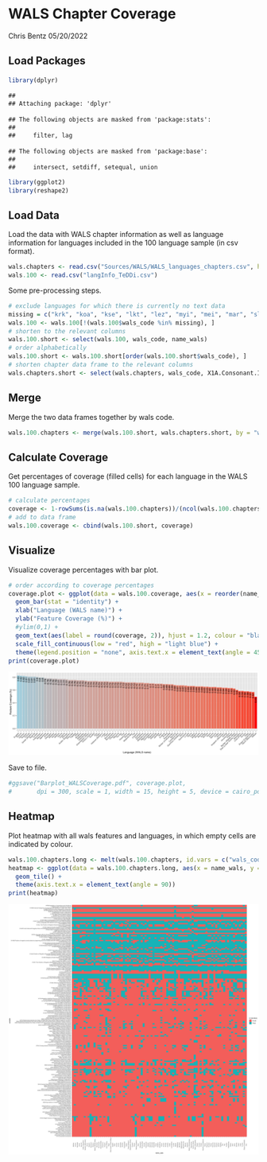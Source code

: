 WALS Chapter Coverage
================
Chris Bentz
05/20/2022

## Load Packages

``` r
library(dplyr)
```

    ## 
    ## Attaching package: 'dplyr'

    ## The following objects are masked from 'package:stats':
    ## 
    ##     filter, lag

    ## The following objects are masked from 'package:base':
    ## 
    ##     intersect, setdiff, setequal, union

``` r
library(ggplot2)
library(reshape2)
```

## Load Data

Load the data with WALS chapter information as well as language
information for languages included in the 100 language sample (in csv
format).

``` r
wals.chapters <- read.csv("Sources/WALS/WALS_languages_chapters.csv", header = T, na.strings = c("", "NA"))
wals.100 <- read.csv("langInfo_TeDDi.csv")
```

Some pre-processing steps.

``` r
# exclude languages for which there is currently no text data
missing = c("krk", "koa", "kse", "lkt", "lez", "myi", "mei", "mar", "sla", "ond", "tuk")
wals.100 <- wals.100[!(wals.100$wals_code %in% missing), ]
# shorten to the relevant columns
wals.100.short <- select(wals.100, wals_code, name_wals)
# order alphabetically
wals.100.short <- wals.100.short[order(wals.100.short$wals_code), ]
# shorten chapter data frame to the relevant columns
wals.chapters.short <- select(wals.chapters, wals_code, X1A.Consonant.Inventories:X79B.Suppletion.in.Imperatives.and.Hortatives)
```

## Merge

Merge the two data frames together by wals code.

``` r
wals.100.chapters <- merge(wals.100.short, wals.chapters.short, by = "wals_code")
```

## Calculate Coverage

Get percentages of coverage (filled cells) for each language in the WALS
100 language sample.

``` r
# calculate percentages
coverage <- 1-rowSums(is.na(wals.100.chapters))/(ncol(wals.100.chapters)-2)
# add to data frame
wals.100.coverage <- cbind(wals.100.short, coverage)
```

## Visualize

Visualize coverage percentages with bar plot.

``` r
# order according to coverage percentages
coverage.plot <- ggplot(data = wals.100.coverage, aes(x = reorder(name_wals, -coverage), y = coverage , fill = coverage)) + 
  geom_bar(stat = "identity") +
  xlab("Language (WALS name)") +
  ylab("Feature Coverage (%)") +
  #ylim(0,1) +
  geom_text(aes(label = round(coverage, 2)), hjust = 1.2, colour = "black", angle = 90) +
  scale_fill_continuous(low = "red", high = "light blue") +
  theme(legend.position = "none", axis.text.x = element_text(angle = 45, vjust = 1, hjust=1))
print(coverage.plot)
```

![](WALSChapterCoverage_files/figure-gfm/unnamed-chunk-6-1.png)<!-- -->

Save to file.

``` r
#ggsave("Barplot_WALSCoverage.pdf", coverage.plot, 
#       dpi = 300, scale = 1, width = 15, height = 5, device = cairo_pdf)
```

## Heatmap

Plot heatmap with all wals features and languages, in which empty cells
are indicated by colour.

``` r
wals.100.chapters.long <- melt(wals.100.chapters, id.vars = c("wals_code", "name_wals"))
heatmap <- ggplot(data = wals.100.chapters.long, aes(x = name_wals, y = variable, fill = is.na(value))) +
  geom_tile() +
  theme(axis.text.x = element_text(angle = 90))
print(heatmap)
```

![](WALSChapterCoverage_files/figure-gfm/unnamed-chunk-8-1.png)<!-- -->
